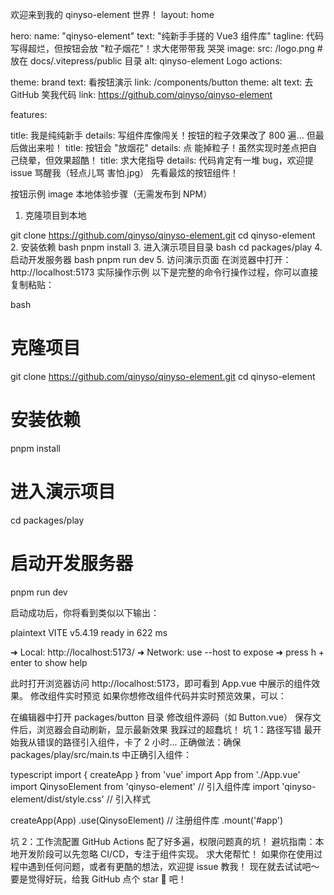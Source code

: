 欢迎来到我的 qinyso-element 世界！
layout: home

hero:
name: "qinyso-element"
text: "纯新手手搓的 Vue3 组件库"
tagline: 代码写得超烂，但按钮会放 "粒子烟花"！求大佬带带我 哭哭
image:
src: /logo.png # 放在 docs/.vitepress/public 目录
alt: qinyso-element Logo
actions:

theme: brand
text: 看按钮演示
link: /components/button
theme: alt
text: 去 GitHub 笑我代码
link: https://github.com/qinyso/qinyso-element

features:

title: 我是纯纯新手
details: 写组件库像闯关！按钮的粒子效果改了 800 遍... 但最后做出来啦！
title: 按钮会 "放烟花"
details: 点 <er-button /> 能掉粒子！虽然实现时差点把自己绕晕，但效果超酷！
title: 求大佬指导
details: 代码肯定有一堆 bug，欢迎提 issue 骂醒我（轻点儿骂 害怕.jpg）
先看最炫的按钮组件！

按钮示例
image
本地体验步骤（无需发布到 NPM）
1. 克隆项目到本地

git clone https://github.com/qinyso/qinyso-element.git
cd qinyso-element
2. 安装依赖
bash
pnpm install
3. 进入演示项目目录
bash
cd packages/play
4. 启动开发服务器
bash
pnpm run dev
5. 访问演示页面
在浏览器中打开：http://localhost:5173
实际操作示例
以下是完整的命令行操作过程，你可以直接复制粘贴：

bash
# 克隆项目
git clone https://github.com/qinyso/qinyso-element.git
cd qinyso-element

# 安装依赖
pnpm install

# 进入演示项目
cd packages/play

# 启动开发服务器
pnpm run dev

启动成功后，你将看到类似以下输出：

plaintext
  VITE v5.4.19  ready in 622 ms

  ➜  Local:   http://localhost:5173/
  ➜  Network: use --host to expose
  ➜  press h + enter to show help

此时打开浏览器访问 http://localhost:5173，即可看到 App.vue 中展示的组件效果。
修改组件实时预览
如果你想修改组件代码并实时预览效果，可以：

在编辑器中打开 packages/button 目录
修改组件源码（如 Button.vue）
保存文件后，浏览器会自动刷新，显示最新效果
我踩过的超蠢坑！
坑 1：路径写错
最开始我从错误的路径引入组件，卡了 2 小时...
正确做法：确保 packages/play/src/main.ts 中正确引入组件：

typescript
import { createApp } from 'vue'
import App from './App.vue'
import QinysoElement from 'qinyso-element' // 引入组件库
import 'qinyso-element/dist/style.css' // 引入样式

createApp(App)
  .use(QinysoElement) // 注册组件库
  .mount('#app')


坑 2：工作流配置
GitHub Actions 配了好多遍，权限问题真的坑！
避坑指南：本地开发阶段可以先忽略 CI/CD，专注于组件实现。
求大佬帮忙！
如果你在使用过程中遇到任何问题，或者有更酷的想法，欢迎提 issue 教我！
现在就去试试吧～ 要是觉得好玩，给我 GitHub 点个 star 🌟 吧！